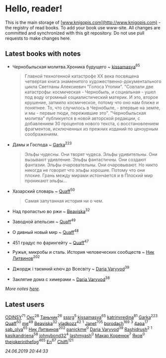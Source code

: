 # Hello, reader!
This is the main storage of [www.knigopis.com](http://www.knigopis.com) - the registry of read books.
To add your book use www-site. All changes are committed and synchronized with this git repository.
Do not use pull requests to make changes here.


## Latest books with notes
* Чернобыльская молитва.Хроника будущего ~ [kissamasya](users/684/68439978-vkontakte)<sup>65</sup>
    > Главной техногенной катастрофе XX века посвящена четвертая книга знаменитого художественно-документального цикла Светланы Алексиевич "Голоса Утопии". "Совпали две катастрофы: космическая - Чернобыль, и социальная - ушел под воду огромный социалистический материк. И это, второе крушение, затмило космическое, потому что оно нам ближе и понятнее. То, что случилось в Чернобыле, - впервые на земле, и мы - первые люди, пережившие это".
    > "Чернобыльская молитва" публикуется в новой авторской редакции, с добавлением 30 процентов нового текста, с восстановлением фрагментов, исключенных из прежних изданий по цензурным соображениям.

* Дамы и Господа ~ [Garka](users/115/115753719718250012620-google)<sup>223</sup>
    > Эльфы чудесны. Они творят чудеса. Эльфы удивительны. Они вызывают удивление. Эльфы фантастичны. Они создают фантазии. Эльфы очаровательны. Они очаровывают. Но никто никогда не говорит что эльфы хорошие. Потому что они плохие.
    > Грань между мирами истончается и в Плоский мир проникают эльфы...

* Хазарский словарь ~ [Quaff](users/122/12267158-vkontakte)<sup>50</sup>
    > Самая запутанная история ни о чем.

* Над пропастью во ржи ~ [Beaviska](users/102/10202544960024508-facebook)<sup>32</sup>

* Заводной апельсин ~ [Quaff](users/122/12267158-vkontakte)<sup>49</sup>

* О дивный новый мир ~ [Quaff](users/122/12267158-vkontakte)<sup>48</sup>

* 451 градус по фарингейту ~ [Quaff](users/122/12267158-vkontakte)<sup>47</sup>

* Ружья, микробы и сталь. История человеческих сообществ ~ [Ник Литвинов](users/241/241974816-vkontakte)<sup>202</sup>

* Джордж і таємний ключ до Всесвіту ~ [Daria Varyvod](users/829/829893410524253-facebook)<sup>39</sup>

* Заклятие дома с химерами ~ [Daria Varyvod](users/829/829893410524253-facebook)<sup>38</sup>


_More notes [here](latest_books_with_notes.md)._


## Latest users
[ODINSY](users/100/100978570902186865324-google)<sup>71</sup> 
[Окс](users/102/102536471289425216982-google)<sup>28</sup> 
[Таньчик](users/209/2096581563762610-facebook)<sup>26</sup> 
[sssrg](users/110/110891893506198620129-google)<sup>5</sup> 
[kissamasya](users/684/68439978-vkontakte)<sup>65</sup> 
[katrinvredina](users/233/2336755-vkontakte)<sup>81</sup> 
[Garka](users/115/115753719718250012620-google)<sup>223</sup> 
[Quaff](users/122/12267158-vkontakte)<sup>50</sup> 
[me](users/381/381417697-yandex)<sup>49</sup> 
[Beaviska](users/102/10202544960024508-facebook)<sup>32</sup> 
[vladkozz](users/572/57239276-vkontakte)<sup>42</sup> 
[](users/102/102336841322497739470-google)<sup>1</sup> 
[Janet](users/108/108113656204404967440-google)<sup>705</sup> 
[borodach](users/157/15706320-vkontakte)<sup>169</sup> 
[](users/110/110931306939441771638-google)<sup>3</sup> 
[4apa](users/117/117392596378069249667-google)<sup>17</sup> 
[sab_olya](users/139/139338401-vkontakte)<sup>65</sup> 
[Ник Литвинов](users/241/241974816-vkontakte)<sup>202</sup> 
[panickme](users/545/545226830-vkontakte)<sup>0</sup> 
[Daria Varyvod](users/829/829893410524253-facebook)<sup>39</sup> 
[Rashidrush](users/114/114946019255563824371-google)<sup>2</sup> 
[](users/116/116658081998844854155-googleplus)<sup>1</sup> 
[kasikandriena](users/152/152488954-vkontakte)<sup>58</sup> 
[johnybond32](users/304/304041461-yandex)<sup>4</sup> 
[lashmyash](users/836/83670525-vkontakte)<sup>0</sup> 
[Макар Коренюк](users/126/126368737-vkontakte)<sup>7</sup> 
[Яков](users/117/117277044284589498872-google)<sup>0</sup> 
[thejokerinthefog](users/317/317244423-vkontakte)<sup>465</sup> 
[En](users/333/333646551-vkontakte)<sup>67</sup> 
[Chiffi](users/105/105831994080785626680-google)<sup>121</sup> 


_24.06.2019 20:44:33_
